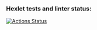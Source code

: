### Hexlet tests and linter status:
[![Actions Status](https://github.com/sound-round/fullstack-javascript-project-46/workflows/hexlet-check/badge.svg)](https://github.com/sound-round/fullstack-javascript-project-46/actions)